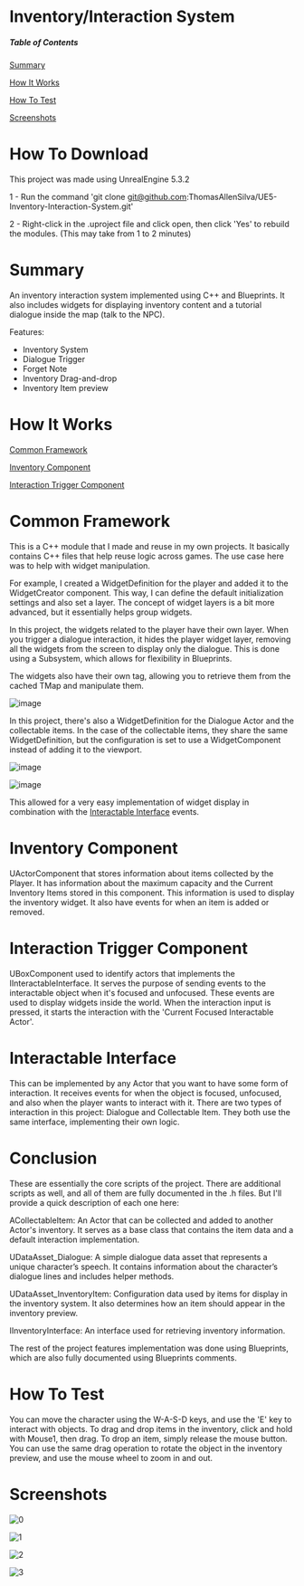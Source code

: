 # Inventory/Interaction System

##### Table of Contents  

[Summary](#summary)

[How It Works](#how-it-works)

[How To Test](#how-to-test)

[Screenshots](#screenshots)

# How To Download

This project was made using UnrealEngine 5.3.2

1 - Run the command 'git clone git@github.com:ThomasAllenSilva/UE5-Inventory-Interaction-System.git'

2 - Right-click in the .uproject file and click open, then click 'Yes' to rebuild the modules. (This may take from 1 to 2 minutes)

# Summary
An inventory interaction system implemented using C++ and Blueprints. It also includes widgets for displaying inventory content and a tutorial dialogue inside the map (talk to the NPC).

Features:
- Inventory System
- Dialogue Trigger
- Forget Note
- Inventory Drag-and-drop
- Inventory Item preview

# How It Works
[Common Framework](#common-framework)

[Inventory Component](#inventory-component)

[Interaction Trigger Component](#interaction-trigger-component)

# Common Framework
This is a C++ module that I made and reuse in my own projects. It basically contains C++ files that help reuse logic across games. The use case here was to help with widget manipulation.

For example, I created a WidgetDefinition for the player and added it to the WidgetCreator component. This way, I can define the default initialization settings and also set a layer. The concept of widget layers is a bit more advanced, but it essentially helps group widgets.

In this project, the widgets related to the player have their own layer. When you trigger a dialogue interaction, it hides the player widget layer, removing all the widgets from the screen to display only the dialogue. This is done using a Subsystem, which allows for flexibility in Blueprints.

The widgets also have their own tag, allowing you to retrieve them from the cached TMap and manipulate them.

![image](https://github.com/user-attachments/assets/8398b01d-8ee3-4223-809d-c309760754b0)

In this project, there's also a WidgetDefinition for the Dialogue Actor and the collectable items. In the case of the collectable items, they share the same WidgetDefinition, but the configuration is set to use a WidgetComponent instead of adding it to the viewport.

![image](https://github.com/user-attachments/assets/9df017f2-cfde-4ca6-a036-06207d3492ed)

![image](https://github.com/user-attachments/assets/e2f2c60b-52ae-4f89-b187-31c4a2f83450)

This allowed for a very easy implementation of widget display in combination with the [Interactable Interface](#interactable-interface) events.

# Inventory Component
UActorComponent that stores information about items collected by the Player. It has information about the maximum capacity and the Current Inventory Items stored in this component. This information is used to display the inventory widget. It also have events for when an item is added or removed.

# Interaction Trigger Component
UBoxComponent used to identify actors that implements the IInteractableInterface. It serves the purpose of sending events to the interactable object when it's focused and unfocused. These events are used to display widgets inside the world. When the interaction input is pressed, it starts the interaction with the 'Current Focused Interactable Actor'.

# Interactable Interface
This can be implemented by any Actor that you want to have some form of interaction. It receives events for when the object is focused, unfocused, and also when the player wants to interact with it. There are two types of interaction in this project: Dialogue and Collectable Item. They both use the same interface, implementing their own logic.

# Conclusion
These are essentially the core scripts of the project. There are additional scripts as well, and all of them are fully documented in the .h files. But I'll provide a quick description of each one here: 

ACollectableItem: An Actor that can be collected and added to another Actor's inventory. It serves as a base class that contains the item data and a default interaction implementation.

UDataAsset_Dialogue: A simple dialogue data asset that represents a unique character’s speech. It contains information about the character’s dialogue lines and includes helper methods.

UDataAsset_InventoryItem: Configuration data used by items for display in the inventory system. It also determines how an item should appear in the inventory preview.

IInventoryInterface: An interface used for retrieving inventory information.

The rest of the project features implementation was done using Blueprints, which are also fully documented using Blueprints comments.

# How To Test
You can move the character using the W-A-S-D keys, and use the 'E' key to interact with objects. To drag and drop items in the inventory, click and hold with Mouse1, then drag. To drop an item, simply release the mouse button. You can use the same drag operation to rotate the object in the inventory preview, and use the mouse wheel to zoom in and out.

# Screenshots
![0](https://github.com/user-attachments/assets/f502021c-b92a-4f9f-870c-1e10f37a2fb9)


![1](https://github.com/user-attachments/assets/d7844f20-bffe-429d-86c2-2e114f79c144)


![2](https://github.com/user-attachments/assets/10750d4a-04cf-4f64-a859-a17dc85e54a9)


![3](https://github.com/user-attachments/assets/5b9c1357-71bb-48e9-abcf-b7809b05e92f)


